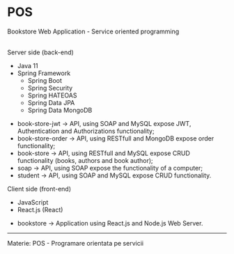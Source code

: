 # POS
Bookstore Web Application - Service oriented programming <br /><br />

Server side (back-end)
* Java 11
* Spring Framework
   * Spring Boot
   * Spring Security
   * Spring HATEOAS
   * Spring Data JPA
   * Spring Data MongoDB

<ul>
    <li>book-store-jwt -> API, using SOAP and MySQL expose JWT, Authentication and Authorizations functionality;</li>
    <li>book-store-order -> API, using RESTfull and MongoDB expose order functionality;</li>
    <li>book-store -> API, using RESTfull and MySQL expose CRUD functionality (books, authors and book author);</li>
    <li>soap -> API, using SOAP expose the functionality of a computer;</li>
    <li>student -> API, using SOAP and MySQL expose CRUD functionality.</li>
</ul>

Client side (front-end)
* JavaScript
* React.js (React)

<ul>
    <li>bookstore -> Application using React.js and Node.js Web Server.</li>
</ul>

---

Materie: POS - Programare orientata pe servicii
